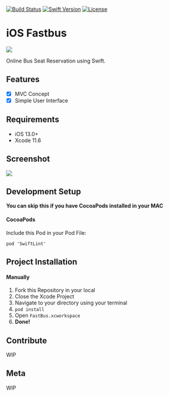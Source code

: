 [![Build Status][travis-image]][travis-url]
[![Swift Version][swift-image]][swift-url]
[![License][license-image]][license-url]

# iOS Fastbus

![](https://i.imgur.com/tKBNb9n.png)

Online Bus Seat Reservation using Swift. 

## Features

- [x] MVC Concept
- [x] Simple User Interface

## Requirements

- iOS 13.0+
- Xcode 11.6

## Screenshot

![](https://i.imgur.com/fAWX54Q.png)

## Development Setup
**You can skip this if you have CocoaPods installed in your MAC**

#### CocoaPods
Include this Pod in your Pod File:
``` 
pod 'SwiftLint'
```

## Project Installation

#### Manually
1. Fork this Repository in your local
2. Close the Xcode Project
3. Navigate to your directory using your terminal
4. ```pod install```
5. Open ```FastBus.xcworkspace```
6. **Done!**

## Contribute

WIP

## Meta

WIP

[swift-image]:https://img.shields.io/badge/swift-5.0-orange.svg
[swift-url]: https://swift.org/
[license-image]: https://img.shields.io/badge/License-MIT-blue.svg
[license-url]: LICENSE
[travis-image]: https://img.shields.io/travis/dbader/node-datadog-metrics/master.svg?style=flat-square
[travis-url]: https://travis-ci.org/dbader/node-datadog-metrics
[codebeat-image]: https://codebeat.co/badges/c19b47ea-2f9d-45df-8458-b2d952fe9dad
[codebeat-url]: https://codebeat.co/projects/github-com-vsouza-awesomeios-com
